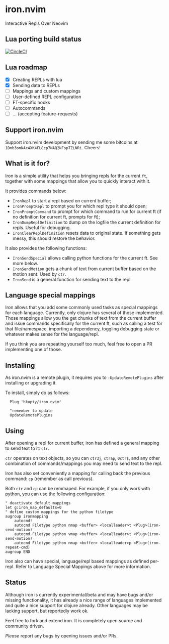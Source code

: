 # iron.nvim

Interactive Repls Over Neovim

## Lua porting build status

[![CircleCI](https://circleci.com/gh/hkupty/iron.nvim.svg?style=shield&circle-token=debdaf36972c979be9ab014b325aa91da3ca0c1c)]()

## Lua roadmap

- [x] Creating REPLs with lua
- [x] Sending data to REPLs
- [ ] Mappings and custom mappings
- [ ] User-defined REPL configuration
- [ ] FT-specific hooks
- [ ] Autocommands
- [ ] ... (accepting feature-requests)

## Support iron.nvim
Support iron.nvim development by sending me some bitcoins at `1Dnb3onNAc4XK4FL8cp7NAQ2NFspTZLNRi`.
Cheers!

## What is it for?

Iron is a simple utility that helps you bringing repls for the current `ft`,
together with some mappings that allow you to quickly interact with it.

It provides commands below:
  - `IronRepl` to start a repl based on current buffer;
  - `IronPromptRepl` to prompt you for which repl type it should open;
  - `IronPromptCommand` to prompt for which command to run for current ft (if no definition for current ft, prompts for ft);
  - `IronDumpReplDefinition` to dump on the logfile the current definition for repls. Useful for debugging.
  - `IronClearReplDefinition` resets data to original state. If something gets messy, this should restore the behavior.

It also provides the following functions:
  - `IronSendSpecial` allows calling python functions for the current ft. See more below.
  - `IronSendMotion` gets a chunk of text from current buffer based on the motion sent. Used by `ctr`.
  - `IronSend` is a general function for sending text to the repl.

## Language special mappings

Iron allows that you add some commonly used tasks as special mappings for each
language. Currently, only clojure has several of those implemented. Those
mappings allow you the get chunks of text from the current buffer and issue
commands specifically for the current ft, such as calling a test for that
file/namespace, importing a dependency, toggling debugging state or whatever
makes sense for the language/repl.

If you think you are repeating yourself too
much, feel free to open a PR implementing one of those.

## Installing

As iron.nvim is a remote plugin, it requires you to `:UpdateRemotePlugins` after installing or upgrading it.

To install, simply do as follows:

```vim
  Plug 'hkupty/iron.nvim'

  "remember to update
  UpdateRemotePlugins
```

## Using

After opening a repl for current buffer, iron has defined a general mapping to
send text to it: `ctr`.

`ctr` operates on text objects, so you can `ctr3j`, `ctrap`, `0ctr$`, and any
other combination of commands/mappings you may need to send text to the repl.

Iron has also set conveniently a mapping for calling back the previous command:
`cp` (remember as call previous).

Both `ctr` and `cp` can be remmaped. For example, if you only work with python,
you can use the following configuration:

```vim
" deactivate default mappings
let g:iron_map_defaults=0
" define custom mappings for the python filetype
augroup ironmapping
    autocmd!
    autocmd Filetype python nmap <buffer> <localleader>t <Plug>(iron-send-motion)
    autocmd Filetype python vmap <buffer> <localleader>t <Plug>(iron-send-motion)
    autocmd Filetype python nmap <buffer> <localleader>p <Plug>(iron-repeat-cmd)
augroup END
```

Iron also can have special, language/repl based mappings as defined per-repl.
Refer to Language Special Mappings above for more information.

## Status

Although iron is currently experimental/beta and may have bugs and/or missing
functionality, it has already a nice range of languages implemented and quite a
nice support for clojure already. Other languages may be lacking support, but
reportedly work ok.

Feel free to fork and extend iron. It is completely open source and community
driven.

*Please* report any bugs by opening issues and/or PRs.

